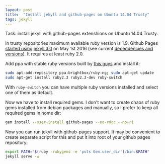 ```yaml
---
layout: post
title:  "Install jekyll and github-pages on Ubuntu 14.04 Trusty"
tags: jekyll
---
```

Task: install jekyll with github-pages extenshions on Ubuntu 14.04 Trusty.

In trusty repositories maximum available ruby version is 1.9. Github Pages [started using jekyll 3.0](https://github.com/blog/2100-github-pages-now-faster-and-simpler-with-jekyll-3-0) on May 1st 2016 (see current [dependencies and versions](https://pages.github.com/versions/)). It requires at least ruby 2.0.

Add ppa with stable ruby versions built by [this guys](https://www.brightbox.com/docs/ruby/ubuntu/) and install it:

```bash
sudo apt-add-repository ppa:brightbox/ruby-ng; sudo apt-get update
sudo apt-get install ruby2.3 ruby2.3-dev ruby-switch
```

With `ruby-switch` you can have multiple ruby versions installed and select one of them as default.

Now we have to install required gems. I don't want to create chaos of ruby gems installed from debian packages and manually, so I prefer to keep all required gems in home dir:

```bash
gem install --user-install github-pages --no-rdoc --no-ri
```

Now you can run jekyll with github-pages support. It may be convenient to create separate script for this and put it into root of your github pages repository:

```bash
export PATH="$(ruby -rubygems -e 'puts Gem.user_dir')/bin:$PATH"
jekyll serve -w
```
